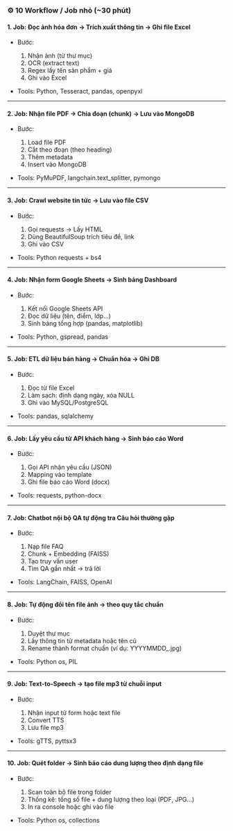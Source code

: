 ### ⚙️ **10 Workflow / Job nhỏ (\~30 phút)**

#### 1. **Job: Đọc ảnh hóa đơn → Trích xuất thông tin → Ghi file Excel**

* Bước:

  1. Nhận ảnh (từ thư mục)
  2. OCR (extract text)
  3. Regex lấy tên sản phẩm + giá
  4. Ghi vào Excel
* Tools: Python, Tesseract, pandas, openpyxl

---

#### 2. **Job: Nhận file PDF → Chia đoạn (chunk) → Lưu vào MongoDB**

* Bước:

  1. Load file PDF
  2. Cắt theo đoạn (theo heading)
  3. Thêm metadata
  4. Insert vào MongoDB
* Tools: PyMuPDF, langchain.text\_splitter, pymongo

---

#### 3. **Job: Crawl website tin tức → Lưu vào file CSV**

* Bước:

  1. Gọi requests → Lấy HTML
  2. Dùng BeautifulSoup trích tiêu đề, link
  3. Ghi vào CSV
* Tools: Python requests + bs4

---

#### 4. **Job: Nhận form Google Sheets → Sinh bảng Dashboard**

* Bước:

  1. Kết nối Google Sheets API
  2. Đọc dữ liệu (tên, điểm, lớp…)
  3. Sinh bảng tổng hợp (pandas, matplotlib)
* Tools: Python, gspread, pandas

---

#### 5. **Job: ETL dữ liệu bán hàng → Chuẩn hóa → Ghi DB**

* Bước:

  1. Đọc từ file Excel
  2. Làm sạch: định dạng ngày, xóa NULL
  3. Ghi vào MySQL/PostgreSQL
* Tools: pandas, sqlalchemy

---

#### 6. **Job: Lấy yêu cầu từ API khách hàng → Sinh báo cáo Word**

* Bước:

  1. Gọi API nhận yêu cầu (JSON)
  2. Mapping vào template
  3. Ghi file báo cáo Word (docx)
* Tools: requests, python-docx

---

#### 7. **Job: Chatbot nội bộ QA tự động tra Câu hỏi thường gặp**

* Bước:

  1. Nạp file FAQ
  2. Chunk + Embedding (FAISS)
  3. Tạo truy vấn user
  4. Tìm QA gần nhất → trả lời
* Tools: LangChain, FAISS, OpenAI

---

#### 8. **Job: Tự động đổi tên file ảnh → theo quy tắc chuẩn**

* Bước:

  1. Duyệt thư mục
  2. Lấy thông tin từ metadata hoặc tên cũ
  3. Rename thành format chuẩn (ví dụ: YYYYMMDD\_<id>.jpg)
* Tools: Python os, PIL

---

#### 9. **Job: Text-to-Speech → tạo file mp3 từ chuỗi input**

* Bước:

  1. Nhận input từ form hoặc text file
  2. Convert TTS
  3. Lưu file mp3
* Tools: gTTS, pyttsx3

---

#### 10. **Job: Quét folder → Sinh báo cáo dung lượng theo định dạng file**

* Bước:

  1. Scan toàn bộ file trong folder
  2. Thống kê: tổng số file + dung lượng theo loại (PDF, JPG…)
  3. In ra console hoặc ghi vào file
* Tools: Python os, collections
